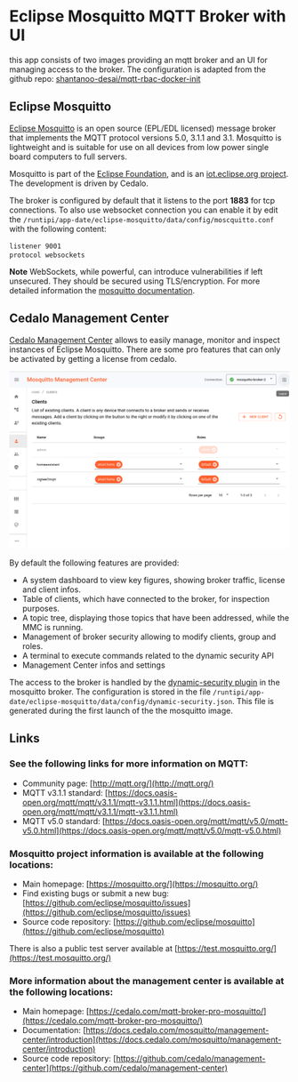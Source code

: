 # Eclipse Mosquitto MQTT Broker with UI

this app consists of two images providing an mqtt broker and an UI for managing access to the broker.
The configuration is adapted from the github repo: [shantanoo-desai/mqtt-rbac-docker-init](https://github.com/shantanoo-desai/mqtt-rbac-docker-init)


## Eclipse Mosquitto

[Eclipse Mosquitto](https://mosquitto.org/) is an open source (EPL/EDL licensed) message broker that implements the MQTT protocol versions 5.0, 3.1.1 and 3.1. Mosquitto is lightweight and is suitable for use on all devices from low power single board computers to full servers.

Mosquitto is part of the [Eclipse Foundation](https://eclipse.org/), and is an [iot.eclipse.org project](https://iot.eclipse.org/). The development is driven by Cedalo.

The broker is configured by default that it listens to the port **1883** for tcp connections.
To also use websocket connection you can enable it by edit the `/runtipi/app-date/eclipse-mosquitto/data/config/moscquitto.conf` with the following content:

```
listener 9001
protocol websockets
```

**Note**
WebSockets, while powerful, can introduce vulnerabilities if left unsecured. They should be secured using TLS/encryption.
For more detailed information the [mosquitto documentation](https://mosquitto.org/man/mosquitto-conf-5.html). 


## Cedalo Management Center

[Cedalo Management Center](https://github.com/cedalo/management-center) allows to easily manage, monitor and inspect instances of Eclipse Mosquitto. There are some pro features that can only be activated by getting a license from cedalo.

![caledo_mgm_center.png](caledo_mgm_center.png)

By default the following features are provided:

- A system dashboard to view key figures, showing broker traffic, license and client infos.
- Table of clients, which have connected to the broker, for inspection purposes.
- A topic tree, displaying those topics that have been addressed, while the MMC is running.
- Management of broker security allowing to modify clients, group and roles.
- A terminal to execute commands related to the dynamic security API
- Management Center infos and settings

The access to the broker is handled by the [dynamic-security plugin](https://mosquitto.org/documentation/dynamic-security/) in the mosquitto broker. The configuration is stored in the file `/runtipi/app-date/eclipse-mosquitto/data/config/dynamic-security.json`. This file is generated during the first launch of the the mosquitto image.


## Links

### See the following links for more information on MQTT:

- Community page: [http://mqtt.org/](http://mqtt.org/)
- MQTT v3.1.1 standard: [https://docs.oasis-open.org/mqtt/mqtt/v3.1.1/mqtt-v3.1.1.html](https://docs.oasis-open.org/mqtt/mqtt/v3.1.1/mqtt-v3.1.1.html)
- MQTT v5.0 standard: [https://docs.oasis-open.org/mqtt/mqtt/v5.0/mqtt-v5.0.html](https://docs.oasis-open.org/mqtt/mqtt/v5.0/mqtt-v5.0.html)

### Mosquitto project information is available at the following locations:

- Main homepage: [https://mosquitto.org/](https://mosquitto.org/)
- Find existing bugs or submit a new bug: [https://github.com/eclipse/mosquitto/issues](https://github.com/eclipse/mosquitto/issues)
- Source code repository: [https://github.com/eclipse/mosquitto](https://github.com/eclipse/mosquitto)

There is also a public test server available at [https://test.mosquitto.org/](https://test.mosquitto.org/)

### More information about the management center is available at the following locations:

- Main homepage: [https://cedalo.com/mqtt-broker-pro-mosquitto/](https://cedalo.com/mqtt-broker-pro-mosquitto/)
- Documentation: [https://docs.cedalo.com/mosquitto/management-center/introduction](https://docs.cedalo.com/mosquitto/management-center/introduction)
- Source code repository: [https://github.com/cedalo/management-center](https://github.com/cedalo/management-center)

